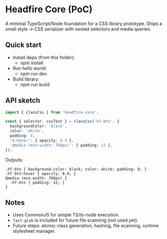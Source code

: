 # Headfire Core (PoC)

A minimal TypeScript/Node foundation for a CSS library prototype. Ships a small style -> CSS serializer with nested selectors and media queries.

## Quick start

- Install deps (from this folder):
  - npm install
- Run hello world:
  - npm run dev
- Build library:
  - npm run build

## API sketch

```ts
import { classCss } from 'headfire-core';

const { selector, cssText } = classCss('hf-btn', {
  backgroundColor: 'black',
  color: 'white',
  padding: 8,
  '&:hover': { opacity: 0.9 },
  '@media (min-width: 768px)': { padding: 12 },
});
```

Outputs:

```
.hf-btn { background-color: black; color: white; padding: 8; }
.hf-btn:hover { opacity: 0.9; }
@media (min-width: 768px) {
  .hf-btn { padding: 12; }
}
```

## Notes
- Uses CommonJS for simple TS/ts-node execution.
- `fast-glob` is included for future file scanning (not used yet).
- Future steps: atomic class generation, hashing, file scanning, runtime stylesheet manager.

